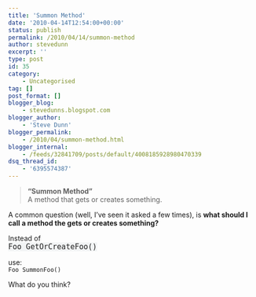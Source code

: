 ```yaml
---
title: 'Summon Method'
date: '2010-04-14T12:54:00+00:00'
status: publish
permalink: /2010/04/14/summon-method
author: stevedunn
excerpt: ''
type: post
id: 35
category:
    - Uncategorised
tag: []
post_format: []
blogger_blog:
    - stevedunns.blogspot.com
blogger_author:
    - 'Steve Dunn'
blogger_permalink:
    - /2010/04/summon-method.html
blogger_internal:
    - /feeds/32841709/posts/default/4008185928980470339
dsq_thread_id:
    - '6395574387'
---
```

> <span style="font-weight: bold;">“Summon Method”</span>  
> A method that gets or creates something.

A common question (well, I’ve seen it asked a few times), is <span style="font-weight: bold;">what should I call a method the gets or creates something?</span>

Instead of  
<span style="background-color: #f2f4f5; color: #222222; font-family: Monaco, Consolas, 'Andale Mono', 'DejaVu Sans Mono', monospace; font-size: 0.9375rem;">Foo GetOrCreateFoo()</span>

use:  
`Foo SummonFoo()`

What do you think?